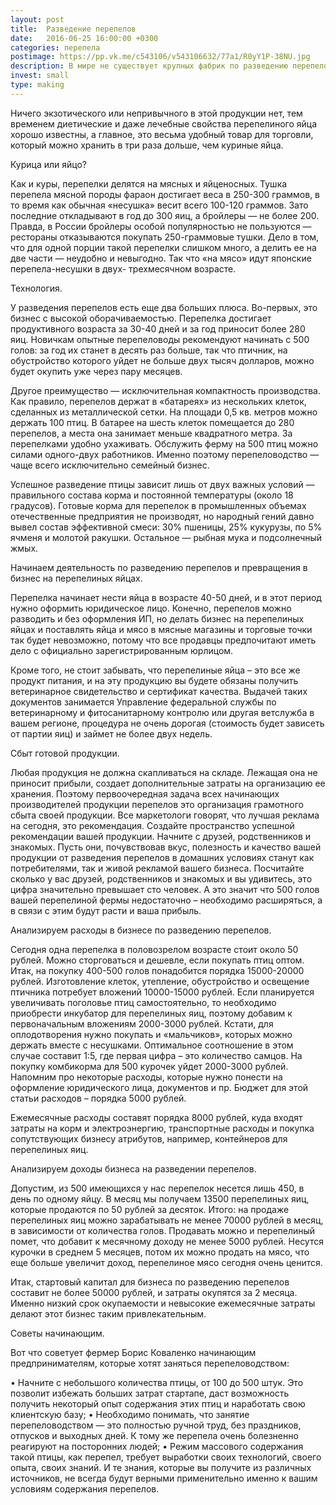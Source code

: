 ```yaml
---
layout: post
title:  Разведение перепелов
date:   2016-06-25 16:00:00 +0300
categories: перепела
postimage: https://pp.vk.me/c543106/v543106632/77a1/R0yY1P-38NU.jpg
description: В мире не существует крупных фабрик по разведению перепелов, этим занимается только малый бизнес, который оказывается очень выгоден, это объясняется тем, что перепела не подвержены заболеваниям большинства птиц, могут плодиться и нести яйца в очень большой плотности посадки птиц и как следствие гарантируют хозяину высокую рентабельность его бизнеса. 
invest: small
type: making
---
```


Ничего экзотического или непривычного в этой продукции нет, тем временем диетические и даже лечебные свойства перепелиного яйца хорошо известны, а главное, это весьма удобный товар для торговли, который можно хранить в три раза дольше, чем куриные яйца. 

Курица или яйцо?

Как и куры, перепелки делятся на мясных и яйценосных. Тушка перепела мясной породы фараон достигает веса в 250-300 граммов, в то время как обычная «несушка» весит всего 100-120 граммов. Зато последние откладывают в год до 300 яиц, а бройлеры — не более 200. Правда, в России бройлеры особой популярностью не пользуются — рестораны отказываются покупать 250-граммовые тушки. Дело в том, что для одной порции такой перепелки слишком много, а делить ее на две части — неудобно и невыгодно. Так что «на мясо» идут японские перепела-несушки в двух- трехмесячном возрасте. 

Технология.

У разведения перепелов есть еще два больших плюса. Во-первых, это бизнес с высокой оборачиваемостью. Перепелка достигает продуктивного возраста за 30-40 дней и за год приносит более 280 яиц. Новичкам опытные перепеловоды рекомендуют начинать с 500 голов: за год их станет в десять раз больше, так что птичник, на обустройство которого уйдет не больше двух тысяч долларов, можно будет окупить уже через пару месяцев.

Другое преимущество — исключительная компактность производства. Как правило, перепелов держат в «батареях» из нескольких клеток, сделанных из металлической сетки. На площади 0,5 кв. метров можно держать 100 птиц. В батарее на шесть клеток помещается до 280 перепелов, а места она занимает меньше квадратного метра.
За перепелками удобно ухаживать. Обслужить ферму на 500 птиц можно силами одного-двух работников. Именно поэтому перепеловодство — чаще всего исключительно семейный бизнес. 

Успешное разведение птицы зависит лишь от двух важных условий — правильного состава корма и постоянной температуры (около 18 градусов). Готовые корма для перепелок в промышленных объемах отечественные предприятия не производят, но народный гений давно вывел состав эффективной смеси: 30% пшеницы, 25% кукурузы, по 5% ячменя и молотой ракушки. Остальное — рыбная мука и подсолнечный жмых. 

Начинаем деятельность по разведению перепелов и превращения в бизнес на перепелиных яйцах.

Перепелка начинает нести яйца в возрасте 40-50 дней, и в этот период нужно оформить юридическое лицо. Конечно, перепелов можно разводить и без оформления ИП, но делать бизнес на перепелиных яйцах и поставлять яйца и мясо в мясные магазины и торговые точки так будет невозможно, потому что все продавцы предпочитают иметь дело с официально зарегистрированным юрлицом.

Кроме того, не стоит забывать, что перепелиные яйца – это все же продукт питания, и на эту продукцию вы будете обязаны получить ветеринарное свидетельство и сертификат качества. Выдачей таких документов занимается Управление федеральной службы по ветеринарному и фитосанитарному контролю или другая ветслужба в вашем регионе, процедура не очень дорогая (стоимость будет зависеть от партии яиц) и займет не более двух недель.

Сбыт готовой продукции.

Любая продукция не должна скапливаться на складе. Лежащая она не приносит прибыли, создает дополнительные затраты на организацию ее хранения. Поэтому первоочередная задача всех начинающих производителей продукции перепелов это организация грамотного сбыта своей продукции. Все маркетологи говорят, что лучшая реклама на сегодня, это рекомендация. Создайте пространство успешной рекомендации вашей продукции. Начните с друзей, родственников и знакомых. Пусть они, почувствовав вкус, полезность и качество вашей продукции от разведения перепелов в домашних условиях станут как потребителями, так и живой рекламой вашего бизнеса. Посчитайте сколько у вас друзей, родственников и знакомых и вы удивитесь, это цифра значительно превышает сто человек. А это значит что 500 голов вашей перепелиной фермы недостаточно – необходимо расширяться, а в связи с этим будут расти и ваша прибыль.

Анализируем расходы в бизнесе по разведению перепелов.

Сегодня одна перепелка в половозрелом возрасте стоит около 50 рублей. Можно сторговаться и дешевле, если покупать птиц оптом. Итак, на покупку 400-500 голов понадобится порядка 15000-20000 рублей.
Изготовление клеток, утепление, обустройство и освещение птичника потребует вложений 10000-15000 рублей.
Если планируется увеличивать поголовье птиц самостоятельно, то необходимо приобрести инкубатор для перепелиных яиц, поэтому добавим к первоначальным вложениям 2000-3000 рублей. Кстати, для оплодотворения нужно покупать и «мальчиков», которых можно держать вместе с несушками. Оптимальное соотношение в этом случае составит 1:5, где первая цифра – это количество самцов.
На покупку комбикорма для 500 курочек уйдет 2000-3000 рублей.
Напомним про некоторые расходы, которые нужно понести на оформление юридического лица, документов и пр. Бюджет для этой статьи расходов – порядка 5000 рублей.

Ежемесячные расходы составят порядка 8000 рублей, куда входят затраты на корм и электроэнергию, транспортные расходы и покупка сопутствующих бизнесу атрибутов, например, контейнеров для перепелиных яиц.

Анализируем доходы бизнеса на разведении перепелов.

Допустим, из 500 имеющихся у нас перепелок несется лишь 450, в день по одному яйцу. В месяц мы получаем 13500 перепелиных яиц, которые продаются по 50 рублей за десяток. Итого: на продаже перепелиных яиц можно зарабатывать не менее 70000 рублей в месяц, в зависимости от количества голов. Продавать можно и перепелиный помет, что добавит к месячному доходу не менее 5000 рублей. Несутся курочки в среднем 5 месяцев, потом их можно продать на мясо, что еще больше увеличит доход, перепелиное мясо сегодня очень ценится.

Итак, стартовый капитал для бизнеса по разведению перепелов составит не более 50000 рублей, и затраты окупятся за 2 месяца. Именно низкий срок окупаемости и невысокие ежемесячные затраты делают этот бизнес таким привлекательным. 

Советы начинающим.

Вот что советует фермер Борис Коваленко начинающим предпринимателям, которые хотят заняться перепеловодством:

• Начните с небольшого количества птицы, от 100 до 500 штук. Это позволит избежать больших затрат стартапе, даст возможность получить некоторый опыт содержания этих птиц и наработать свою клиентскую базу;
• Необходимо понимать, что занятие перепеловодством — это полностью ручной труд, без праздников, отпусков и выходных дней. К тому же перепела очень болезненно реагируют на посторонних людей;
• Режим массового содержания такой птицы, как перепел, требует выработки своих технологий, своего опыта, своих знаний. И те знания, которые вы получите из различных источников, не всегда будут верными применительно именно к вашим условиям содержания перепелов.
